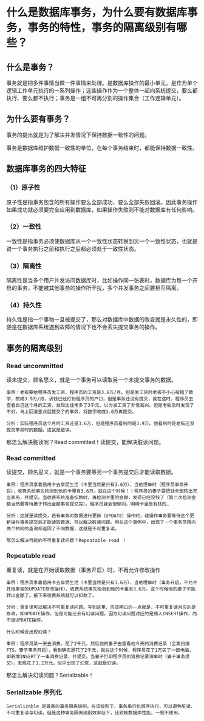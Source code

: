 # 什么是数据库事务，为什么要有数据库事务，事务的特性，事务的隔离级别有哪些？

## 什么是事务？

事务就是把多件事情当做一件事情来处理。是数据库操作的最小单元，是作为单个逻辑工作单元执行的一系列操作；这些操作作为一个整体一起向系统提交，要么都执行、要么都不执行；事务是一组不可再分割的操作集合（工作逻辑单元）。

## 为什么要有事务？

事务的提出就是为了解决并发情况下保持数据一致性的问题。

事务是数据库维护数据一致性的单位，在每个事务结束时，都能保持数据一致性。


## 数据库事务的四大特征

### （1）原子性

原子性是指事务包含的所有操作要么全部成功，要么全部失败回滚。因此事务操作如果成功就必须要完全应用到数据库，如果操作失败则不能对数据库有任何影响。

### （2）一致性
一致性是指事务必须使数据库从一个一致性状态转换到另一个一致性状态，也就是说一个事务执行之前和执行之后都必须处于一致性状态。

### （3）隔离性
隔离性是当多个用户并发访问数据库时，比如操作同一张表时，数据库为每一个开启的事务，不能被其他事务的操作所干扰，多个并发事务之间要相互隔离。

### （4）持久性
持久性是指一个事物一旦被提交了，那么对数据库中数据的改变就是永久性的，即便是在数据库系统遇到故障的情况下也不会丢失提交事务的操作。

## 事务的隔离级别

### Read uncommitted

读未提交，顾名思义，就是一个事务可以读取另一个未提交事务的数据。

```
事例：老板要给程序员发工资，程序员的工资是3.6万/月。但是发工资时老板不小心按错了数字，按成3.9万/月，该钱已经打到程序员的户口，但是事务还没有提交，就在这时，程序员去查看自己这个月的工资，发现比往常多了3千元，以为涨工资了非常高兴。但是老板及时发现了不对，马上回滚差点就提交了的事务，将数字改成3.6万再提交。

分析：实际程序员这个月的工资还是3.6万，但是程序员看到的是3.9万。他看到的是老板还没提交事务时的数据。这就是脏读。

```
那怎么解决脏读呢？Read committed！读提交，能解决脏读问题。

### Read committed

读提交，顾名思义，就是一个事务要等另一个事务提交后才能读取数据。

```
事例：程序员拿着信用卡去享受生活（卡里当然是只有3.6万），当他埋单时（程序员事务开启），收费系统事先检测到他的卡里有3.6万，就在这个时候！！程序员的妻子要把钱全部转出充当家用，并提交。当收费系统准备扣款时，再检测卡里的金额，发现已经没钱了（第二次检测金额当然要等待妻子转出金额事务提交完）。程序员就会很郁闷，明明卡里是有钱的…

分析：这就是读提交，若有事务对数据进行更新（UPDATE）操作时，读操作事务要等待这个更新操作事务提交后才能读取数据，可以解决脏读问题。但在这个事例中，出现了一个事务范围内两个相同的查询却返回了不同数据，这就是不可重复读。

那怎么解决可能的不可重复读问题？Repeatable read ！
```

### Repeatable read

重复读，就是在开始读取数据（事务开启）时，不再允许修改操作

```
事例：程序员拿着信用卡去享受生活（卡里当然是只有3.6万），当他埋单时（事务开启，不允许其他事务的UPDATE修改操作），收费系统事先检测到他的卡里有3.6万。这个时候他的妻子不能转出金额了。接下来收费系统就可以扣款了。

分析：重复读可以解决不可重复读问题。写到这里，应该明白的一点就是，不可重复读对应的是修改，即UPDATE操作。但是可能还会有幻读问题。因为幻读问题对应的是插入INSERT操作，而不是UPDATE操作。

什么时候会出现幻读？
```
```
事例：程序员某一天去消费，花了2千元，然后他的妻子去查看他今天的消费记录（全表扫描FTS，妻子事务开启），看到确实是花了2千元，就在这个时候，程序员花了1万买了一部电脑，即新增INSERT了一条消费记录，并提交。当妻子打印程序员的消费记录清单时（妻子事务提交），发现花了1.2万元，似乎出现了幻觉，这就是幻读。
```
那怎么解决幻读问题？Serializable！

### Serializable 序列化

```
Serializable 是最高的事务隔离级别，在该级别下，事务串行化顺序执行，可以避免脏读、不可重复读与幻读。但是这种事务隔离级别效率低下，比较耗数据库性能，一般不使用。
```